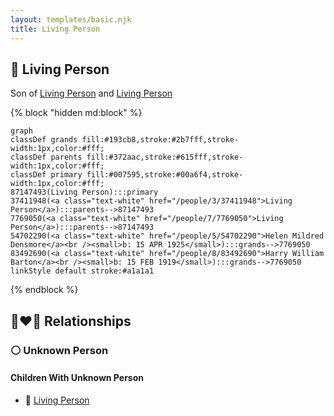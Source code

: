 ```yaml
---
layout: templates/basic.njk
title: Living Person
---
```

## 🔵 Living Person

Son of [Living Person](/people/7/7769050) and [Living Person](/people/3/37411948)

{% block "hidden md:block" %}
```mermaid
graph
classDef grands fill:#193cb8,stroke:#2b7fff,stroke-width:1px,color:#fff;
classDef parents fill:#372aac,stroke:#615fff,stroke-width:1px,color:#fff;
classDef primary fill:#007595,stroke:#00a6f4,stroke-width:1px,color:#fff;
87147493(Living Person):::primary
37411948(<a class="text-white" href="/people/3/37411948">Living Person</a>):::parents-->87147493
7769050(<a class="text-white" href="/people/7/7769050">Living Person</a>):::parents-->87147493
54702290(<a class="text-white" href="/people/5/54702290">Helen Mildred Densmore</a><br /><small>b: 15 APR 1925</small>):::grands-->7769050
83492690(<a class="text-white" href="/people/8/83492690">Harry William Barton</a><br /><small>b: 15 FEB 1919</small>):::grands-->7769050
linkStyle default stroke:#a1a1a1
```
{% endblock %}

## 👩‍❤️‍👨 Relationships

### ⚪ Unknown Person

#### Children With Unknown Person
* 🔵 [Living Person](/people/2/20123685)